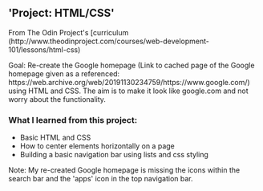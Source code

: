 <p>
<h2>'Project: HTML/CSS'</h2>
From The Odin Project's [curriculum (http://www.theodinproject.com/courses/web-development-101/lessons/html-css)
<p>Goal: Re-create the Google homepage (Link to cached page of the Google homepage given as a referenced: https://web.archive.org/web/20191130234759/https://www.google.com/) using HTML and CSS. The aim is to make it look like google.com and not worry about the functionality.</p>

<h3>What I learned from this project:</h3>
<ul>
  <li>Basic HTML and CSS</li>
  <li>How to center elements horizontally on a page</li>
  <li>Building a basic navigation bar using lists and css styling</li>
  </ul>
  
Note: My re-created Google homepage is missing the icons within the search bar and the 'apps' icon in the top navigation bar. 
